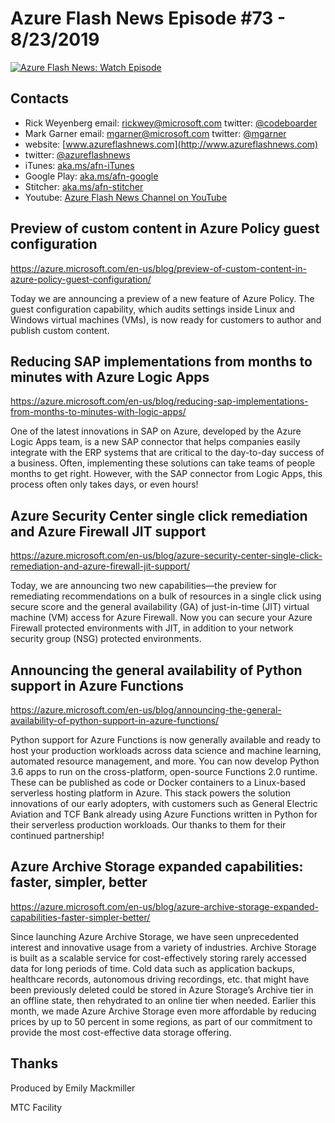 # Azure Flash News Episode #73 - 8/23/2019

[![Azure Flash News: Watch Episode](https://img.youtube.com/vi/K6FCRd9_Q00/0.jpg)](http://www.youtube.com/watch?v=K6FCRd9_Q00 "Azure Flash News: Episode 73")

## Contacts
* Rick Weyenberg  email: rickwey@microsoft.com twitter: [@codeboarder](https://www.twitter.com/codeboarder)
* Mark Garner email: mgarner@microsoft.com twitter: [@mgarner](https://www.twitter.com/mgarner)
* website: [www.azureflashnews.com](http://www.azureflashnews.com)
* twitter: [@azureflashnews](https://www.twitter.com/azureflashnews)
* iTunes: [aka.ms/afn-iTunes](https://aka.ms/afn-iTunes)
* Google Play: [aka.ms/afn-google](https://aka.ms/afn-google)
* Stitcher: [aka.ms/afn-stitcher](https://aka.ms/afn-stitcher)
* Youtube: [Azure Flash News Channel on YouTube](https://www.youtube.com/channel/UCV6U_D4q7OxQaf0rFfEb6fQ)

## Preview of custom content in Azure Policy guest configuration
https://azure.microsoft.com/en-us/blog/preview-of-custom-content-in-azure-policy-guest-configuration/

Today we are announcing a preview of a new feature of Azure Policy. The guest configuration capability, which audits settings inside Linux and Windows virtual machines (VMs), is now ready for customers to author and publish custom content.

## Reducing SAP implementations from months to minutes with Azure Logic Apps
https://azure.microsoft.com/en-us/blog/reducing-sap-implementations-from-months-to-minutes-with-logic-apps/

One of the latest innovations in SAP on Azure, developed by the Azure Logic Apps team, is a new SAP connector that helps companies easily integrate with the ERP systems that are critical to the day-to-day success of a business. Often, implementing these solutions can take teams of people months to get right. However, with the SAP connector from Logic Apps, this process often only takes days, or even hours!

## Azure Security Center single click remediation and Azure Firewall JIT support
https://azure.microsoft.com/en-us/blog/azure-security-center-single-click-remediation-and-azure-firewall-jit-support/

Today, we are announcing two new capabilities—the preview for remediating recommendations on a bulk of resources in a single click using secure score and the general availability (GA) of just-in-time (JIT) virtual machine (VM) access for Azure Firewall. Now you can secure your Azure Firewall protected environments with JIT, in addition to your network security group (NSG) protected environments.

## Announcing the general availability of Python support in Azure Functions
https://azure.microsoft.com/en-us/blog/announcing-the-general-availability-of-python-support-in-azure-functions/

Python support for Azure Functions is now generally available and ready to host your production workloads across data science and machine learning, automated resource management, and more. You can now develop Python 3.6 apps to run on the cross-platform, open-source Functions 2.0 runtime. These can be published as code or Docker containers to a Linux-based serverless hosting platform in Azure. This stack powers the solution innovations of our early adopters, with customers such as General Electric Aviation and TCF Bank already using Azure Functions written in Python for their serverless production workloads. Our thanks to them for their continued partnership!

## Azure Archive Storage expanded capabilities: faster, simpler, better
https://azure.microsoft.com/en-us/blog/azure-archive-storage-expanded-capabilities-faster-simpler-better/

Since launching Azure Archive Storage, we have seen unprecedented interest and innovative usage from a variety of industries. Archive Storage is built as a scalable service for cost-effectively storing rarely accessed data for long periods of time. Cold data such as application backups, healthcare records, autonomous driving recordings, etc. that might have been previously deleted could be stored in Azure Storage’s Archive tier in an offline state, then rehydrated to an online tier when needed. Earlier this month, we made Azure Archive Storage even more affordable by reducing prices by up to 50 percent in some regions, as part of our commitment to provide the most cost-effective data storage offering.

## Thanks
Produced by Emily Mackmiller

MTC Facility